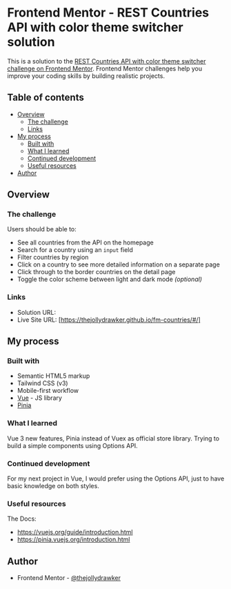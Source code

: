 # Frontend Mentor - REST Countries API with color theme switcher solution

This is a solution to the [REST Countries API with color theme switcher challenge on Frontend Mentor](https://www.frontendmentor.io/challenges/rest-countries-api-with-color-theme-switcher-5cacc469fec04111f7b848ca). Frontend Mentor challenges help you improve your coding skills by building realistic projects. 

## Table of contents

- [Overview](#overview)
  - [The challenge](#the-challenge)
  - [Links](#links)
- [My process](#my-process)
  - [Built with](#built-with)
  - [What I learned](#what-i-learned)
  - [Continued development](#continued-development)
  - [Useful resources](#useful-resources)
- [Author](#author)


## Overview

### The challenge

Users should be able to:

- See all countries from the API on the homepage
- Search for a country using an `input` field
- Filter countries by region
- Click on a country to see more detailed information on a separate page
- Click through to the border countries on the detail page
- Toggle the color scheme between light and dark mode *(optional)*

### Links

- Solution URL: [](https://your-solution-url.com)
- Live Site URL: [https://thejollydrawker.github.io/fm-countries/#/]

## My process

### Built with

- Semantic HTML5 markup
- Tailwind CSS (v3)
- Mobile-first workflow
- [Vue](https://vuejs.org) - JS library
- [Pinia](https://pinia.vuejs.org)

### What I learned

Vue 3 new features, Pinia instead of Vuex as official store library. Trying to build a simple components using Options API.

### Continued development

For my next project in Vue, I would prefer using the Options API, just to have basic knowledge on both styles. 

### Useful resources

The Docs:
- https://vuejs.org/guide/introduction.html
- https://pinia.vuejs.org/introduction.html


## Author

- Frontend Mentor - [@thejollydrawker](https://www.frontendmentor.io/profile/thejollydrawker)

